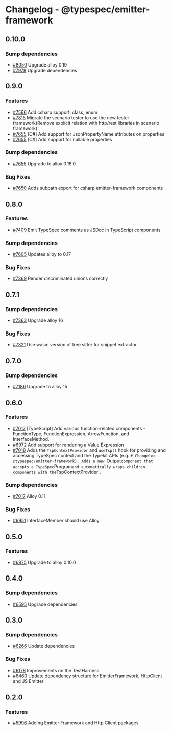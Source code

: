 # Changelog - @typespec/emitter-framework

## 0.10.0

### Bump dependencies

- [#8050](https://github.com/microsoft/typespec/pull/8050) Upgrade alloy 0.19
- [#7978](https://github.com/microsoft/typespec/pull/7978) Upgrade dependencies


## 0.9.0

### Features

- [#7566](https://github.com/microsoft/typespec/pull/7566) Add csharp support: class, enum
- [#7815](https://github.com/microsoft/typespec/pull/7815) Migrate the scenario tester to use the new tester framework(Remove explicit relation with http/rest libraries in scenario framework)
- [#7655](https://github.com/microsoft/typespec/pull/7655) [C#] Add support for JsonPropertyName attributes on properties
- [#7655](https://github.com/microsoft/typespec/pull/7655) [C#] Add support for nullable properties

### Bump dependencies

- [#7655](https://github.com/microsoft/typespec/pull/7655) Upgrade to alloy 0.18.0

### Bug Fixes

- [#7650](https://github.com/microsoft/typespec/pull/7650) Adds subpath export for csharp emitter-framework components


## 0.8.0

### Features

- [#7409](https://github.com/microsoft/typespec/pull/7409) Emit TypeSpec comments as JSDoc in TypeScript components

### Bump dependencies

- [#7605](https://github.com/microsoft/typespec/pull/7605) Updates alloy to 0.17

### Bug Fixes

- [#7369](https://github.com/microsoft/typespec/pull/7369) Render discriminated unions correctly


## 0.7.1

### Bump dependencies

- [#7363](https://github.com/microsoft/typespec/pull/7363) Upgrade alloy 16

### Bug Fixes

- [#7321](https://github.com/microsoft/typespec/pull/7321) Use wasm version of tree sitter for snippet extractor


## 0.7.0

### Bump dependencies

- [#7186](https://github.com/microsoft/typespec/pull/7186) Upgrade to alloy 15


## 0.6.0

### Features

- [#7017](https://github.com/microsoft/typespec/pull/7017) [TypeScript] Add various function-related components - FunctionType, FunctionExpression, ArrowFunction, and InterfaceMethod.
- [#6972](https://github.com/microsoft/typespec/pull/6972) Add support for rendering a Value Expression
- [#7018](https://github.com/microsoft/typespec/pull/7018) Adds the `TspContextProvider` and `useTsp()` hook for providing and accessing TypeSpec context and the Typekit APIs (e.g. `# Changelog - @typespec/emitter-framework). Adds a new `Output` component that accepts a TypeSpec `Program` and automatically wraps children components with the `TspContextProvider`.

### Bump dependencies

- [#7017](https://github.com/microsoft/typespec/pull/7017) Alloy 0.11

### Bug Fixes

- [#6951](https://github.com/microsoft/typespec/pull/6951) InterfaceMember should use Alloy


## 0.5.0

### Features

- [#6875](https://github.com/microsoft/typespec/pull/6875) Upgrade to alloy 0.10.0


## 0.4.0

### Bump dependencies

- [#6595](https://github.com/microsoft/typespec/pull/6595) Upgrade dependencies


## 0.3.0

### Bump dependencies

- [#6266](https://github.com/microsoft/typespec/pull/6266) Update dependencies

### Bug Fixes

- [#6178](https://github.com/microsoft/typespec/pull/6178) Improvements on the TestHarness
- [#6460](https://github.com/microsoft/typespec/pull/6460) Update dependency structure for EmitterFramework, HttpClient and JS Emitter




## 0.2.0

### Features

- [#5996](https://github.com/microsoft/typespec/pull/5996) Adding Emitter Framework and Http Client packages

